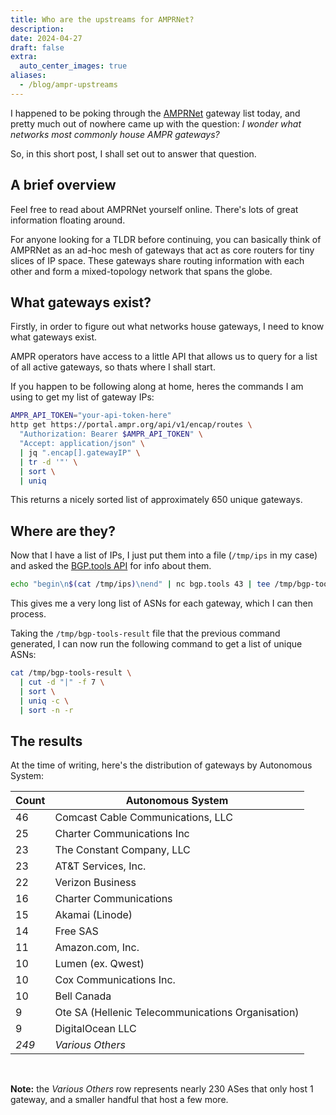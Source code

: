 ```yaml
---
title: Who are the upstreams for AMPRNet?
description: 
date: 2024-04-27
draft: false
extra:
  auto_center_images: true
aliases:
  - /blog/ampr-upstreams
---
```


I happened to be poking through the [AMPRNet](https://ampr.org) gateway list today, and pretty much out of nowhere came up with the question: *I wonder what networks most commonly house AMPR gateways?*

So, in this short post, I shall set out to answer that question.

## A brief overview

Feel free to read about AMPRNet yourself online. There's lots of great information floating around.

For anyone looking for a TLDR before continuing, you can basically think of AMPRNet as an ad-hoc mesh of gateways that act as core routers for tiny slices of IP space. These gateways share routing information with each other and form a mixed-topology network that spans the globe.

## What gateways exist?

Firstly, in order to figure out what networks house gateways, I need to know what gateways exist.

AMPR operators have access to a little API that allows us to query for a list of all active gateways, so thats where I shall start.

If you happen to be following along at home, heres the commands I am using to get my list of gateway IPs:

```bash
AMPR_API_TOKEN="your-api-token-here"
http get https://portal.ampr.org/api/v1/encap/routes \
  "Authorization: Bearer $AMPR_API_TOKEN" \
  "Accept: application/json" \
  | jq ".encap[].gatewayIP" \
  | tr -d '"' \
  | sort \
  | uniq
```

This returns a nicely sorted list of approximately 650 unique gateways.

## Where are they?

Now that I have a list of IPs, I just put them into a file (`/tmp/ips` in my case) and asked the [BGP.tools API](https://bgp.tools/kb/api) for info about them.

```bash
echo "begin\n$(cat /tmp/ips)\nend" | nc bgp.tools 43 | tee /tmp/bgp-tools-result
```

This gives me a very long list of ASNs for each gateway, which I can then process.

Taking the `/tmp/bgp-tools-result` file that the previous command generated, I can now run the following command to get a list of unique ASNs:

```bash
cat /tmp/bgp-tools-result \
  | cut -d "|" -f 7 \
  | sort \
  | uniq -c \
  | sort -n -r
```

## The results

At the time of writing, here's the distribution of gateways by Autonomous System:

| Count | Autonomous System                                 |
|-------|---------------------------------------------------|
| 46    | Comcast Cable Communications, LLC                 |
| 25    | Charter Communications Inc                        |
| 23    | The Constant Company, LLC                         |
| 23    | AT&T Services, Inc.                               |
| 22    | Verizon Business                                  |
| 16    | Charter Communications                            |
| 15    | Akamai (Linode)                                   |
| 14    | Free SAS                                          |
| 11    | Amazon.com, Inc.                                  |
| 10    | Lumen (ex. Qwest)                                 |
| 10    | Cox Communications Inc.                           |
| 10    | Bell Canada                                       |
| 9     | Ote SA (Hellenic Telecommunications Organisation) |
| 9     | DigitalOcean LLC                                  |
| *249* | *Various Others*                                  |

<br>

**Note:** the *Various Others* row represents nearly 230 ASes that only host 1 gateway, and a smaller handful that host a few more.
